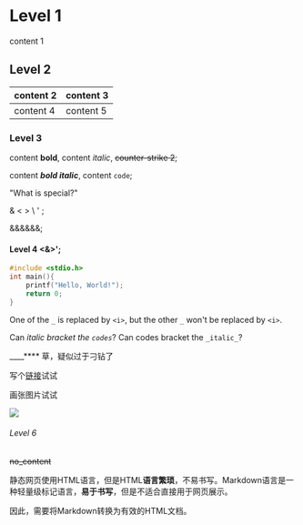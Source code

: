 # Level 1

content 1

## Level 2

| content 2 | content 3 |
|-----------|-----------|
| content 4 | content 5 |

### Level 3

content **bold**, content *italic*, ~~counter-strike 2~~;

content ***bold italic***, content `code`;

"What is special?"

& < > \ ' ;

&&&&&&;

#### Level 4 <&>\';

```c
#include <stdio.h>
int main(){
	printf("Hello, World!");
	return 0;
}
```

One of the `_` is replaced by `<i>`, but the other `_` won't be replaced by `<i>`.

Can _italic bracket the `codes`_? Can codes bracket the `_italic_`? 

\_\_\_\_\*\*\*\* 草，疑似过于刁钻了

写个[链接](http://example.com)试试

画张图片试试

![](https://github.githubassets.com/assets/copilot-extensions-bg-smalls-e034997d56bd.jpg)

<!-- 这是一个注释，它不应显示在网页中 &&&<><>\\\''' -->

###### Level 6

~~no_content~~

静态网页使用HTML语言，但是HTML**语言繁琐**，不易书写。Markdown语言是一种轻量级标记语言，**易于书写**，但是不适合直接用于网页展示。

因此，需要将Markdown转换为有效的HTML文档。